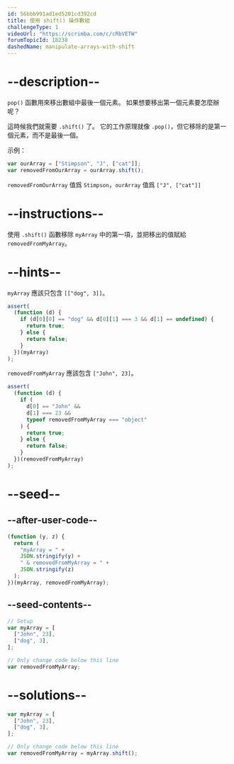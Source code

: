 ```yaml
---
id: 56bbb991ad1ed5201cd392cd
title: 使用 shift() 操作數組
challengeType: 1
videoUrl: "https://scrimba.com/c/cRbVETW"
forumTopicId: 18238
dashedName: manipulate-arrays-with-shift
---
```


# --description--

`pop()` 函數用來移出數組中最後一個元素。 如果想要移出第一個元素要怎麼辦呢？

這時候我們就需要 `.shift()` 了。 它的工作原理就像 `.pop()`，但它移除的是第一個元素，而不是最後一個。

示例：

```js
var ourArray = ["Stimpson", "J", ["cat"]];
var removedFromOurArray = ourArray.shift();
```

`removedFromOurArray` 值爲 `Stimpson`，`ourArray` 值爲 `["J", ["cat"]]`

# --instructions--

使用 `.shift()` 函數移除 `myArray` 中的第一項，並把移出的值賦給 `removedFromMyArray`。

# --hints--

`myArray` 應該只包含 `[["dog", 3]]`。

```js
assert(
  (function (d) {
    if (d[0][0] == "dog" && d[0][1] === 3 && d[1] == undefined) {
      return true;
    } else {
      return false;
    }
  })(myArray)
);
```

`removedFromMyArray` 應該包含 `["John", 23]`。

```js
assert(
  (function (d) {
    if (
      d[0] == "John" &&
      d[1] === 23 &&
      typeof removedFromMyArray === "object"
    ) {
      return true;
    } else {
      return false;
    }
  })(removedFromMyArray)
);
```

# --seed--

## --after-user-code--

```js
(function (y, z) {
  return (
    "myArray = " +
    JSON.stringify(y) +
    " & removedFromMyArray = " +
    JSON.stringify(z)
  );
})(myArray, removedFromMyArray);
```

## --seed-contents--

```js
// Setup
var myArray = [
  ["John", 23],
  ["dog", 3],
];

// Only change code below this line
var removedFromMyArray;
```

# --solutions--

```js
var myArray = [
  ["John", 23],
  ["dog", 3],
];

// Only change code below this line
var removedFromMyArray = myArray.shift();
```
